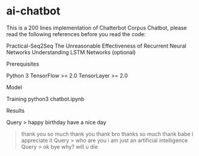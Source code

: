 # ai-chatbot

This is a 200 lines implementation of Chatterbot Corpus Chatbot, please read the following references before you read the code:

Practical-Seq2Seq
The Unreasonable Effectiveness of Recurrent Neural Networks
Understanding LSTM Networks (optional)

Prerequisites

Python 3
TensorFlow >= 2.0
TensorLayer >= 2.0


Model


Training
python3 chatbot.ipynb

Results

Query > happy birthday have a nice day
 > thank you so much
 > thank you
 > thank bro
 > thanks so much
 > thank babe i appreciate it
Query > who are you
 > i am just an artificial intelligence
Query > ok bye
 > why? will u die
